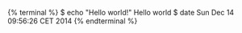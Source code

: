 {% terminal %}
$ echo "Hello world!"
Hello world
$ date
Sun Dec 14 09:56:26 CET 2014
{% endterminal %}
